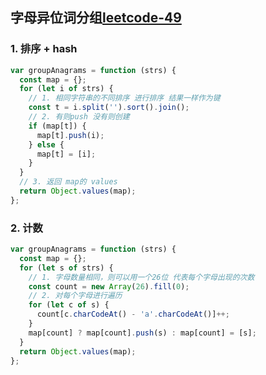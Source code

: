 ## 字母异位词分组[leetcode-49](https://leetcode-cn.com/problems/group-anagrams/)

### 1. 排序 + hash
```js
var groupAnagrams = function (strs) {
  const map = {};
  for (let i of strs) {
    // 1. 相同字符串的不同排序 进行排序 结果一样作为键
    const t = i.split('').sort().join();
    // 2. 有则push 没有则创建
    if (map[t]) {
      map[t].push(i);
    } else {
      map[t] = [i];
    }
  }
  // 3. 返回 map的 values
  return Object.values(map);
};
```

### 2. 计数
```js
var groupAnagrams = function (strs) {
  const map = {};
  for (let s of strs) {
    // 1. 字母数量相同，则可以用一个26位 代表每个字母出现的次数
    const count = new Array(26).fill(0);
    // 2. 对每个字母进行遍历
    for (let c of s) {
      count[c.charCodeAt() - 'a'.charCodeAt()]++;
    }
    map[count] ? map[count].push(s) : map[count] = [s];
  }
  return Object.values(map);
};
```